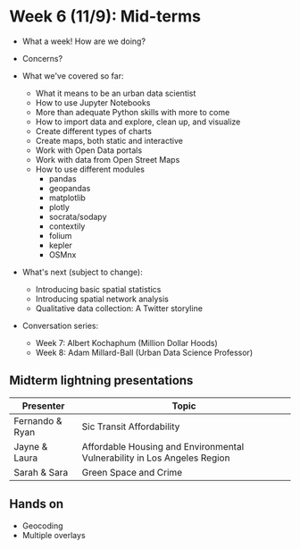 # Week 6 (11/9): Mid-terms

* What a week! How are we doing?
* Concerns?
* What we've covered so far:
  * What it means to be an urban data scientist
  * How to use Jupyter Notebooks
  * More than adequate Python skills with more to come
  * How to import data and explore, clean up, and visualize
  * Create different types of charts
  * Create maps, both static and interactive
  * Work with Open Data portals
  * Work with data from Open Street Maps
  * How to use different modules
    * pandas
    * geopandas
    * matplotlib
    * plotly
    * socrata/sodapy
    * contextily
    * folium
    * kepler
    * OSMnx
  
* What's next (subject to change):
  * Introducing basic spatial statistics
  * Introducing spatial network analysis
  * Qualitative data collection: A Twitter storyline

* Conversation series:
  * Week 7: Albert Kochaphum (Million Dollar Hoods)
  * Week 8: Adam Millard-Ball (Urban Data Science Professor)
 
## Midterm lightning presentations

| Presenter      | Topic |
| ----------- | ----------- |
| Fernando & Ryan      | Sic Transit Affordability       |
| Jayne & Laura   | Affordable Housing and Environmental Vulnerability in Los Angeles Region        |
| Sarah & Sara | Green Space and Crime |

## Hands on
* Geocoding
* Multiple overlays
